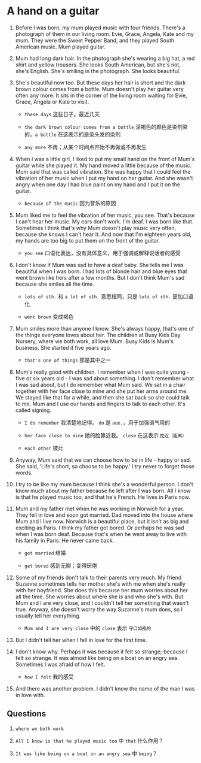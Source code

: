 # A hand on a guitar

1. Before I was born, my mum played music with four friends. There's a photograph of them in our living room. Evie, Grace, Angela, Kate and my mum. They were the Sweet Pepper Band, and they played South American music. Mum played guitar.

2. Mum had long dark hair. In the photograph she's wearing a big hat, a red shirt and yellow trousers. She looks South American, but she's not, she's English. She's smiling in the photograph. She looks beautiful.

3. She's beautiful now too. But these days her hair is short and the dark brown colour comes from a bottle. Mum doesn't play her guitar very often any more. It sits in the corner of the living room waiting for Evie, Grace, Angela or Kate to visit.

   - `these days` 这些日子。最近几天

   - `the dark brown colour comes from a bottle` 深褐色的颜色是染剂染的。`a bottle` 在这表示的是染头发的染剂

   - `any more` 不再；从某个时间点开始不再做或不再发生

4. When I was a little girl, I liked to put my small hand on the front of Mum's guitar while she played it. My hand moved a little because of the music. Mum said that was called vibration. She was happy that I could feel the vibration of her music when I put my hand on her guitar. And she wasn't angry when one day I had blue paint on my hand and I put it on the guitar.

   - `because of the music` 因为音乐的原因

5. Mum liked me to feel the vibration of her music, you see. That's because I can't hear her music. My ears don't work. I'm deaf. I was born like that. Sometimes I think that's why Mum doesn't play music very often, because she knows I can't hear it. And now that I'm eighteen years old, my hands are too big to put them on the front of the guitar.

   - `you see` 口语化表达，没有具体意义，用于强调或解释说话者的感受

6. I don't know if Mum was sad to have a deaf baby. She tells me I was beautiful when I was born. I had lots of blonde hair and blue eyes that went brown like hers after a few months. But I don't think Mum's sad because she smiles all the time.

   - `lots of sth.` 和 `a lot of sth.` 意思相同，只是 `lots of sth.` 更加口语化

   - `went brown` 变成褐色

7. Mum smiles more than anyone I know. She's always happy, that's one of the things everyone loves about her. The children at Busy Kids Day Nursery, where we both work, all love Mum. Busy Kids is Mum's business. She started it five years ago.

   - `that's one of things` 那是其中之一

8. Mum's really good with children. I remember when I was quite young - five or six years old - I was sad about something. I don't remember what I was sad about, but I do remember what Mum said. We sat in a chair together with her face close to mine and she put her arms around me. We stayed like that for a while, and then she sat back so she could talk to me. Mum and I use our hands and fingers to talk to each other. It's called signing.

   - `I do remember` 我清楚地记得。 `do` 是 `aux.`，用于加强语气用的

   - `her face close to mine` 她的脸靠近我。 `close` 在这表示 `拉近（距离）`

   - `each other` 彼此

9. Anyway, Mum said that we can choose how to be in life - happy or sad. She said, 'Life's short, so choose to be happy.' I try never to forget those words.

10. I try to be like my mum because I think she's a wonderful person. I don't know much about my father because he left after I was born. All I know is that he played music too, and that he's French. He lives in Paris now.

11. Mum and my father met when he was working in Norwich for a year. They fell in love and soon got married. Dad moved into the house where Mum and I live now. Norwich is a beautiful place, but it isn't as big and exciting as Paris. I think my father got bored. Or perhaps he was sad when I was born deaf. Because that's when he went away to live with his family in Paris. He never came back.

    - `get married` 结婚

    - `get bored` 感到无聊；变得厌倦

12. Some of my friends don't talk to their parents very much. My friend Suzanne sometimes tells her mother she's with me when she's really with her boyfriend. She does this because her mum worries about her all the time. She worries about where she is and who she's with. But Mum and I are very close, and I couldn't tell her something that wasn't true. Anyway, she doesn't worry the way Suzanne's mum does, so I usually tell her everything.

    - `Mum and I are very close` 中的 `close` 表示 `守口如瓶的`

13. But I didn't tell her when I fell in love for the first time.

14. I don't know why. Perhaps it was because it felt so strange; because I felt so strange. It was almost like being on a boat on an angry sea. Sometimes I was afraid of how I felt.

    - `how I felt` 我的感受

15. And there was another problem. I didn't know the name of the man I was in love with.

## Questions

1. `where we both work`

2. `All I know is that he played music too` 中 `that` 什么作用？

3. `It was like being on a boat on an angry sea` 中 `being`？
